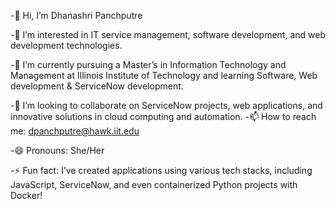 -👋 Hi, I’m Dhanashri Panchputre

-👀 I’m interested in IT service management, software development, and web development technologies.

-🌱 I’m currently pursuing a Master’s in Information Technology and Management at Illinois Institute of Technology and learning Software, Web development & ServiceNow development.

-💞️ I’m looking to collaborate on ServiceNow projects, web applications, and innovative solutions in cloud computing and automation.
-📫 How to reach me: dpanchputre@hawk.iit.edu

-😄 Pronouns: She/Her

-⚡ Fun fact: I’ve created applications using various tech stacks, including JavaScript, ServiceNow, and even containerized Python projects with Docker!
